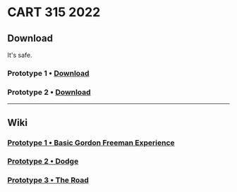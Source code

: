 # CART 315 2022

## Download
It's safe. 
### Prototype 1 • [Download](https://download-directory.github.io/?url=https%3A%2F%2Fgithub.com%2Ftonylindorock%2Fcart315-2022%2Ftree%2Fmain%2FPrototype_1)
### Prototype 2 • [Download](https://download-directory.github.io/?url=https%3A%2F%2Fgithub.com%2Ftonylindorock%2Fcart315-2022%2Ftree%2Fmain%2FPrototype_2)

***

## Wiki
### [Prototype 1 • Basic Gordon Freeman Experience](https://github.com/tonylindorock/cart315-2022/wiki/Prototype-1)
### [Prototype 2 • Dodge](https://github.com/tonylindorock/cart315-2022/wiki/Prototype-2)
### [Prototype 3 • The Road](https://github.com/tonylindorock/cart315-2022/wiki/Prototype-3)
